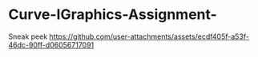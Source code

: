 # Curve-IGraphics-Assignment-
Sneak peek
https://github.com/user-attachments/assets/ecdf405f-a53f-46dc-90ff-d06056717091
